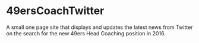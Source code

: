 # 49ersCoachTwitter
A small one page site that displays and updates the latest news from Twitter on the search for the new 49ers Head Coaching position in 2016.
